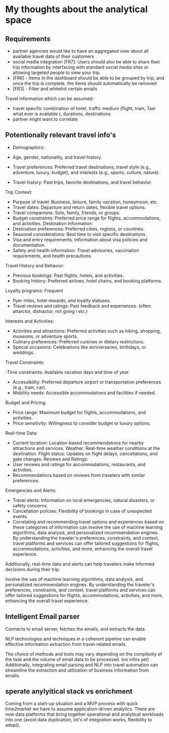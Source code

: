 # My thoughts about the analytical space

## Requirements

- partner agencies would like to have an aggregated view about all available travel data of their customers
- social media integration [FR7]: Users should also be able to share their trip information by interfacing with standard social media sites or allowing targeted people to view your trip.
- [FR6] - Items in the dashboard should be able to be grouped by trip, and once the trip is complete, the items should automatically be removed
- [FR3] - Filter and whitelist certain emails

Travel information which can be assumed:

- travel specific combination of hotel, traffic medium (flight, train, Taxi what ever is available ), durations, destinations
- partner might want to correlate

## Potentionally relevant travel info's

- Demographics:

- Age, gender, nationality, and travel history.
- Travel preferences: Preferred travel destinations, travel style (e.g., adventure, luxury, budget), and interests (e.g., sports, culture, nature).
- Travel history: Past trips, favorite destinations, and travel behavior.

Trip Context:

- Purpose of travel: Business, leisure, family vacation, honeymoon, etc.
- Travel dates: Departure and return dates, flexible travel options.
- Travel companions: Solo, family, friends, or groups.
- Budget constraints: Preferred price range for flights, accommodations, and activities.
Destination Information:
- Destination preferences: Preferred cities, regions, or countries.
- Seasonal considerations: Best time to visit specific destinations.
- Visa and entry requirements: Information about visa policies and documentation.
- Safety and health information: Travel advisories, vaccination requirements, and health precautions.

Travel History and Behavior:

- Previous bookings: Past flights, hotels, and activities.
- Booking history: Preferred airlines, hotel chains, and booking platforms.

Loyalty programs: Frequent 

- flyer miles, hotel rewards, and loyalty statuses.
- Travel reviews and ratings: Past feedback and experiences. (often attarctor, distractor, not gving i etc.)

Interests and Activities:

- Activities and attractions: Preferred activities such as hiking, shopping, museums, or adventure sports.
- Culinary preferences: Preferred cuisines or dietary restrictions.
- Special occasions: Celebrations like anniversaries, birthdays, or weddings.

Travel Constraints:

-Time constraints: Available vacation days and time of year.

- Accessibility: Preferred departure airport or transportation preferences (e.g., train, car).
- Mobility needs: Accessible accommodations and facilities if needed.

Budget and Pricing:

- Price range: Maximum budget for flights, accommodations, and activities.
- Price sensitivity: Willingness to consider budget or luxury options.

Real-time Data:

- Current location: Location-based recommendations for nearby attractions and services.
Weather: Real-time weather conditions at the destination.
Flight status: Updates on flight delays, cancellations, and gate changes.
Reviews and Ratings:
- User reviews and ratings for accommodations, restaurants, and activities.
- Recommendations based on reviews from travelers with similar preferences.

Emergencies and Alerts:

- Travel alerts: Information on local emergencies, natural disasters, or safety concerns.
- Cancellation policies: Flexibility of bookings in case of unexpected events.
- Correlating and recommending travel options and experiences based on these categories of information can involve the use of machine learning algorithms, data analysis, and personalized recommendation engines. By understanding the traveler's preferences, constraints, and context, travel platforms and services can offer tailored suggestions for flights, accommodations, activities, and more, enhancing the overall travel experience. 

Additionally, real-time data and alerts can help travelers make informed decisions during their trip.

Involve the use of machine learning algorithms, data analysis, and personalized recommendation engines. By understanding the traveler's preferences, constraints, and context, travel platforms and services can offer tailored suggestions for flights, accommodations, activities, and more, enhancing the overall travel experience.

## Intelligent Email parser

Connects to email server, fetches the emails, and extracts the data.

NLP technologies and techniques in a coherent pipeline can enable effective information extraction from travel-related emails.

The choice of methods and tools may vary depending on the complexity of the task and the volume of email data to be processed. (no infos yet) Additionally, integrating email parsing and NLP into travel automation can streamline the extraction and utilization of business information from emails.

## sperate anylyitical stack vs enrichment

Coming from a start-up situation and a MVP process with quick time2market we have to assume application-driven analytics. There are now data platforms that bring together operational and analytical workloads into one (avoid data duplication, lot's of integration works, flexibility to adopt).